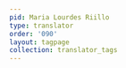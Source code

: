 ```yaml
---
pid: Maria Lourdes Riillo
type: translator
order: '090'
layout: tagpage
collection: translator_tags
---
```

